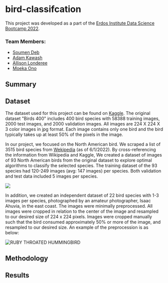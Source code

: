 # bird-classifcation
This project was developed as a part of the [Erdos Institute Data Science Bootcamp 2022](https://www.erdosinstitute.org/code).

### Team Members:
- [Soumen Deb](https://www.linkedin.com/in/soumen-deb-193005b0/)
- [Adam Kawash](https://www.linkedin.com/in/adam-kawash-90077b215/)
- [Allison Londeree](https://www.linkedin.com/in/allison-londeree/)
- [Moeka Ono](https://www.linkedin.com/in/moeka-ono/)

## Summary

## Dataset
The dataset used for this project can be found on [Kaggle](https://www.kaggle.com/datasets/gpiosenka/100-bird-species). The original dataset "Birds 400" includes 400 bird species with 58388 training images, 2000 test images, and 2000 validation images. All images are 224 X 224 X 3 color images in jpg format. Each image contains only one bird and the bird typically takes up at least 50% of the pixels in the image. 

In our project, we focused on the North American bird. We scraped a list of 3515 bird species from [Wekipedia](https://en.wikipedia.org/wiki/List_of_birds_of_the_United_States) (as of 6/1/2022). By cross-referencing the information from Wikipedia and Kaggle, We created a dataset of images of 93 North American birds from the original dataset to explore optimal algorithms to classify the selected species. The training dataset of the 93 species had 120-249 images (avg: 147 images) per species. Both validation and test data included 5 images per species. 


![](imgs/NA93_count.png)

In addition, we created an independent dataset of 22 bird species with 1-3 images per species, photographed by an amateur photographer, Isaac Ahuvia, in the east coast. The images were minimally preprocessed. All images were cropped in relation to the center of the image and resampled to our desired size of 224 x 224 pixels. Images were cropped manually such that the bird consumed approximately 50% or more of the image, and resampled to our desired size. An example of the preprocession is as below:

![RUBY THROATED HUMMINGBIRD](https://user-images.githubusercontent.com/90373346/171768619-807c0284-f8d6-4136-b8fe-50f8c17ce26c.jpg)


## Methodology

## Results
